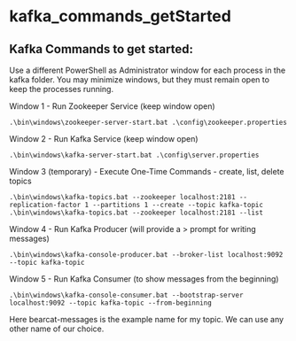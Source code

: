 # kafka_commands_getStarted

## Kafka Commands to get started:

Use a different PowerShell as Administrator window for each process in the kafka folder.  You may minimize windows, but they must remain  open to keep the processes running.

Window 1 - Run Zookeeper Service  (keep window open)
```
.\bin\windows\zookeeper-server-start.bat .\config\zookeeper.properties
```
Window 2 - Run Kafka Service (keep window open)
```
.\bin\windows\kafka-server-start.bat .\config\server.properties
```
Window 3 (temporary) - Execute One-Time Commands - create, list, delete topics 
```
.\bin\windows\kafka-topics.bat --zookeeper localhost:2181 --replication-factor 1 --partitions 1 --create --topic kafka-topic
.\bin\windows\kafka-topics.bat --zookeeper localhost:2181 --list
```
Window 4 - Run Kafka Producer (will provide a > prompt for writing messages)
```
.\bin\windows\kafka-console-producer.bat --broker-list localhost:9092 --topic kafka-topic
```
Window 5 - Run Kafka Consumer (to show messages from the beginning)
```
.\bin\windows\kafka-console-consumer.bat --bootstrap-server localhost:9092 --topic kafka-topic --from-beginning
```
Here bearcat-messages is the example name for my topic. We can use any other name of our choice.
